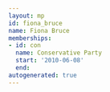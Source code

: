 ```yaml
---
layout: mp
id: fiona_bruce
name: Fiona Bruce
memberships:
- id: con
  name: Conservative Party
  start: '2010-06-08'
  end: 
autogenerated: true
---
```

